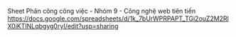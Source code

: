 ﻿Sheet Phân công công việc - Nhóm 9 - Công nghệ web tiên tiến
https://docs.google.com/spreadsheets/d/1k_7bUrWPRPAPT_TGi2ouZ2M2RlX0iKTINLqbgyg0ryI/edit?usp=sharing